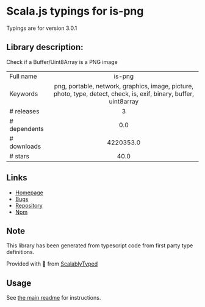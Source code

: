 
# Scala.js typings for is-png

Typings are for version 3.0.1

## Library description:
Check if a Buffer/Uint8Array is a PNG image

|                    |                 |
| ------------------ | :-------------: |
| Full name          | is-png |
| Keywords           | png, portable, network, graphics, image, picture, photo, type, detect, check, is, exif, binary, buffer, uint8array |
| # releases         | 3 |
| # dependents       | 0.0 |
| # downloads        | 4220353.0 |
| # stars            | 40.0 |

## Links
- [Homepage](https://github.com/sindresorhus/is-png#readme)
- [Bugs](https://github.com/sindresorhus/is-png/issues)
- [Repository](https://github.com/sindresorhus/is-png)
- [Npm](https://www.npmjs.com/package/is-png)
    


## Note
This library has been generated from typescript code from first party type definitions.

Provided with :purple_heart: from [ScalablyTyped](https://github.com/oyvindberg/ScalablyTyped)

## Usage
See [the main readme](../../readme.md) for instructions.


